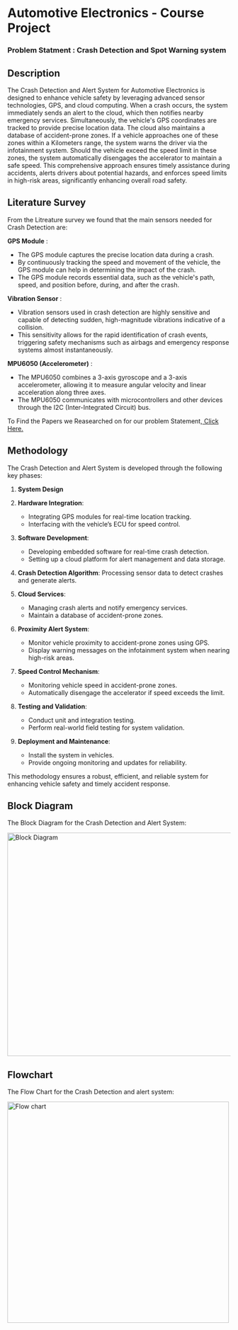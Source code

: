 # Automotive Electronics - Course Project 

### Problem Statment : Crash Detection and Spot Warning system
## Description
The  Crash Detection and Alert System for Automotive Electronics is designed to enhance vehicle safety by leveraging advanced sensor technologies, GPS, and cloud computing. When a crash occurs, the system immediately sends an alert to the cloud, which then notifies nearby emergency services. Simultaneously, the vehicle's GPS coordinates are tracked to provide precise location data. The cloud also maintains a database of accident-prone zones. If a vehicle approaches one of these zones within a Kilometers range, the system warns the driver via the infotainment system. Should the vehicle exceed the speed limit in these zones, the system automatically disengages the accelerator to maintain a safe speed. This comprehensive approach ensures timely assistance during accidents, alerts drivers about potential hazards, and enforces speed limits in high-risk areas, significantly enhancing overall road safety.

## Literature Survey
From the Litreature survey we found that the main sensors needed for Crash Detection are: <br /> 


**GPS Module** : 
- The GPS module captures the precise location data during a crash. <br />
- By continuously tracking the speed and movement of the vehicle, the GPS module can help in determining the impact of the crash.<br /> 
- The GPS module records essential data, such as the vehicle's path, speed, and position before, during, and after the crash. 

**Vibration Sensor** : 
- Vibration sensors used in crash detection are highly sensitive and capable of detecting sudden, high-magnitude vibrations indicative of a collision. <br />
-  This sensitivity allows for the rapid identification of crash events, triggering safety mechanisms such as airbags and emergency response systems almost instantaneously.<br />

**MPU6050 (Accelerometer)** : 
- The MPU6050 combines a 3-axis gyroscope and a 3-axis accelerometer, allowing it to measure angular velocity and linear acceleration along three axes. <br />
-  The MPU6050 communicates with microcontrollers and other devices through the I2C (Inter-Integrated Circuit) bus.<br /> 


To Find the Papers we Reasearched on for our problem Statement,[ Click Here.](https://github.com/JadenEkbote/crashDetection.github.io/tree/main/resarch)



## Methodology

The Crash Detection and Alert System is developed through the following key phases:

1. **System Design**
   
2. **Hardware Integration**: 
   - Integrating GPS modules for real-time location tracking.
   - Interfacing with the vehicle’s ECU for speed control.

3. **Software Development**:
   - Developing embedded software for real-time crash detection.
   - Setting up a cloud platform for alert management and data storage.
  
4. **Crash Detection Algorithm**: Processing sensor data to detect crashes and generate alerts.

5. **Cloud Services**:
   - Managing crash alerts and notify emergency services.
   - Maintain a database of accident-prone zones.

6. **Proximity Alert System**: 
   - Monitor vehicle proximity to accident-prone zones using GPS.
   - Display warning messages on the infotainment system when nearing high-risk areas.

7. **Speed Control Mechanism**:
   - Monitoring vehicle speed in accident-prone zones.
   - Automatically disengage the accelerator if speed exceeds the limit.

8. **Testing and Validation**:
   - Conduct unit and integration testing.
   - Perform real-world field testing for system validation.

9. **Deployment and Maintenance**:
   - Install the system in vehicles.
   - Provide ongoing monitoring and updates for reliability.

This methodology ensures a robust, efficient, and reliable system for enhancing vehicle safety and timely accident response.



## Block Diagram
The Block Diagram for the Crash Detection and Alert System:


<img width="505" alt="Block Diagram" src="https://github.com/JadenEkbote/crashDetection.github.io/assets/97228905/3f19a8aa-582e-404f-975e-e7f4afcb129b">

## Flowchart
The Flow Chart for the Crash Detection and alert system:




<img width="500" alt="Flow chart" src=https://github.com/JadenEkbote/crashDetection.github.io/assets/97268081/bf95886f-91e4-493f-9d34-a79183255b56>


